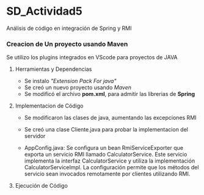# SD_Actividad5

Análisis de código en integración de Spring y RMI

### Creacion de Un proyecto usando Maven

Se utilizo los plugins integrados en VScode para proyectos de JAVA

1. Herramientas y Dependencias

   - Se instalo _"Extension Pack For java"_
   - Se creó un nuevo proyecto usando _Maven_
   - Se modificó el archivo **pom.xml**, para admitir las librerias de **Spring**

2. Implementacion de Código

   - Se modificaron las clases de java, aumentando las excepciones RMI

   - Se creó una clase Cliente.java para probar la implementacion del servidor
  
   * AppConfig.java: Se configura un bean RmiServiceExporter que exporta un servicio RMI llamado CalculatorService. Este servicio implementa la interfaz CalculatorService y utiliza la implementación CalculatorServiceImpl. La configuración permite que los métodos del servicio sean invocados remotamente por clientes utilizando RMI.

3. Ejecución de Código
